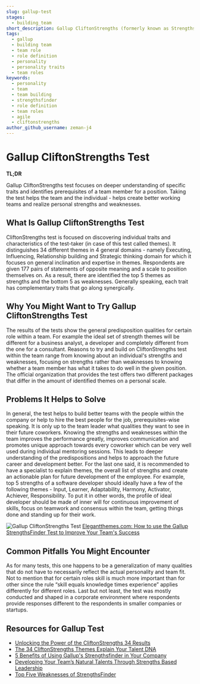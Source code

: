 ```yaml
---
slug: gallup-test
stages:
  - building_team
short_description: Gallup CliftonStrengths (formerly known as StrengthsFinder) test focuses on understanding personal strengths and weaknesses. The test can help to build better teams through building on individual strengths of one's job.
tags:
  - gallup
  - building team
  - team role
  - role definition
  - personality
  - personality traits
  - team roles
keywords:
  - personality
  - team
  - team building
  - strengthsfinder
  - role definition
  - team roles
  - agile
  - cliftonstrengths
author_github_username: zeman-j4
---
```


# Gallup CliftonStrengths Test

**TL;DR**

Gallup CliftonStrengths test focuses on deeper understanding of specific traits and identifies prerequisites of a team member for a position. Taking the test helps the team and the individual - helps create better working teams and realize personal strengths and weaknesses.

## What Is Gallup CliftonStrengths Test

CliftonStrengths test is focused on discovering individual traits and characteristics of the test-taker (in case of this test called themes). It distinguishes 34 different themes in 4 general domains - namely Executing, Influencing, Relationship building and Strategic thinking domain for which it focuses on general inclination and expertise in themes. Respondents are given 177 pairs of statements of opposite meaning and a scale to position themselves on. As a result, there are identified the top 5 themes as strengths and the bottom 5 as weaknesses. Generally speaking, each trait has complementary traits that go along synergically.

## Why You Might Want to Try Gallup CliftonStrengths Test

The results of the tests show the general predisposition qualities for certain role within a team. For example the ideal set of strength themes will be different for a business analyst, a developer and completely different from the one for a consultant. Reasons to try and build on CliftonStrengths test within the team range from knowing about an individual's strengths and weaknesses, focusing on strengths rather than weaknesses to knowing whether a team member has what it takes to do well in the given position. The official organization that provides the test offers two different packages that differ in the amount of identified themes on a personal scale.

## Problems It Helps to Solve

In general, the test helps to build better teams with the people within the company or help to hire the best people for the job, prerequisites-wise speaking. It is only up to the team leader what qualities they want to see in their future coworkers. Knowing the strengths and weaknesses within the team improves the performance greatly, improves communication and promotes unique approach towards every coworker which can be very well used during individual mentoring sessions. This leads to deeper understanding of the predispositions and helps to approach the future career and development better. For the last one said, it is recommended to have a specialist to explain themes, the overall list of strengths and create an actionable plan for future development of the employee.
For example, top 5 strengths of a software developer should ideally have a few of the following themes - Input, Learner, Adaptability, Harmony, Activator, Achiever, Responsibility. To put it in other words, the profile of ideal developer should be made of inner will for continuous improvement of skills, focus on teamwork and consensus within the team, getting things done and standing up for their work.

![Gallup CliftonStrengths Test](/files/gallup.jpg)
[Elegantthemes.com: How to use the Gallup StrengthsFinder Test to Improve Your Team's Success](https://www.elegantthemes.com/blog/business/how-to-use-the-gallup-strengthsfinder-test-to-improve-your-teams-success)

## Common Pitfalls You Might Encounter

As for many tests, this one happens to be a generalization of many qualities that do not have to necessarily reflect the actual personality and team fit. Not to mention that for certain roles skill is much more important than for other since the rule “skill equals knowledge times experience” applies differently for different roles. Last but not least, the test was mostly
conducted and shaped in a corporate environment where respondents provide responses different to the respondents in smaller companies or startups.

## Resources for Gallup Test

- [Unlocking the Power of the CliftonStrengths 34 Results](https://www.gallup.com/cliftonstrengths/en/249809/unlocking-power-cliftonstrengths-results.aspx)
- [The 34 CliftonStrengths Themes Explain Your Talent DNA](https://www.gallup.com/cliftonstrengths/en/253715/34-cliftonstrengths-themes.aspx)
- [5 Benefits of Using Gallup's Strengthsfinder in Your Company](https://www.lutz.us/using-gallups-strengthsfinder-5-benefits/)
- [Developing Your Team’s Natural Talents Through Strengths Based Leadership](https://www.15five.com/blog/teamwork-talent-development-strengths-based-leadership/)
- [Top Five Weaknesses of StrengthsFinder](https://danspira.com/2009/01/10/top-five-weaknesses-of-strengthsfinder/)
